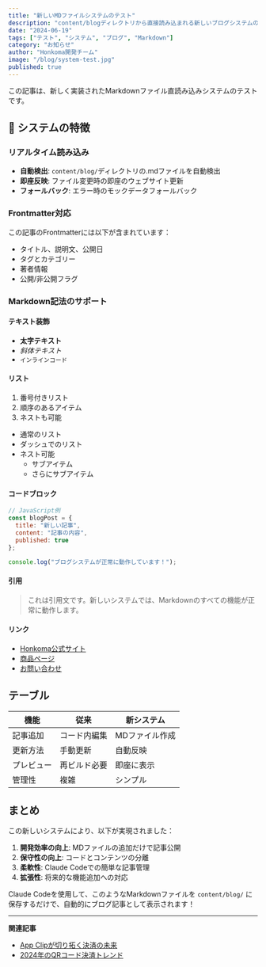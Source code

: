 ```yaml
---
title: "新しいMDファイルシステムのテスト"
description: "content/blogディレクトリから直接読み込まれる新しいブログシステムのテスト記事です。"
date: "2024-06-19"
tags: ["テスト", "システム", "ブログ", "Markdown"]
category: "お知らせ"
author: "Honkoma開発チーム"
image: "/blog/system-test.jpg"
published: true
---
```



この記事は、新しく実装されたMarkdownファイル直読み込みシステムのテストです。

## 🎉 システムの特徴

### リアルタイム読み込み
- **自動検出**: `content/blog/`ディレクトリの.mdファイルを自動検出
- **即座反映**: ファイル変更時の即座のウェブサイト更新
- **フォールバック**: エラー時のモックデータフォールバック

### Frontmatter対応
この記事のFrontmatterには以下が含まれています：
- タイトル、説明文、公開日
- タグとカテゴリー
- 著者情報
- 公開/非公開フラグ

### Markdown記法のサポート

#### テキスト装飾
- **太字テキスト**
- *斜体テキスト*
- `インラインコード`

#### リスト
1. 番号付きリスト
2. 順序のあるアイテム
3. ネストも可能

- 通常のリスト
- ダッシュでのリスト
- ネスト可能
  - サブアイテム
  - さらにサブアイテム

#### コードブロック
```javascript
// JavaScript例
const blogPost = {
  title: "新しい記事",
  content: "記事の内容",
  published: true
};

console.log("ブログシステムが正常に動作しています！");
```

#### 引用
> これは引用文です。新しいシステムでは、Markdownのすべての機能が正常に動作します。

#### リンク
- [Honkoma公式サイト](/)
- [商品ページ](/product)
- [お問い合わせ](/contact)

## テーブル

| 機能 | 従来 | 新システム |
|------|------|------------|
| 記事追加 | コード内編集 | MDファイル作成 |
| 更新方法 | 手動更新 | 自動反映 |
| プレビュー | 再ビルド必要 | 即座に表示 |
| 管理性 | 複雑 | シンプル |

## まとめ

この新しいシステムにより、以下が実現されました：

1. **開発効率の向上**: MDファイルの追加だけで記事公開
2. **保守性の向上**: コードとコンテンツの分離
3. **柔軟性**: Claude Codeでの簡単な記事管理
4. **拡張性**: 将来的な機能追加への対応

Claude Codeを使用して、このようなMarkdownファイルを `content/blog/` に保存するだけで、自動的にブログ記事として表示されます！

---

**関連記事**
- [App Clipが切り拓く決済の未来](/blog/app-clip-future-of-payments)
- [2024年のQRコード決済トレンド](/blog/qr-payment-trends-2024)